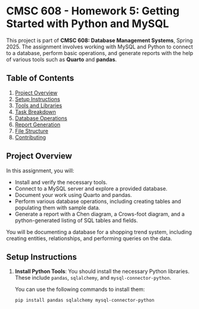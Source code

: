 # CMSC 608 - Homework 5: Getting Started with Python and MySQL

This project is part of **CMSC 608: Database Management Systems**, Spring 2025. The assignment involves working with MySQL and Python to connect to a database, perform basic operations, and generate reports with the help of various tools such as **Quarto** and **pandas**.

## Table of Contents

1. [Project Overview](#project-overview)
2. [Setup Instructions](#setup-instructions)
3. [Tools and Libraries](#tools-and-libraries)
4. [Task Breakdown](#task-breakdown)
5. [Database Operations](#database-operations)
6. [Report Generation](#report-generation)
7. [File Structure](#file-structure)
8. [Contributing](#contributing)

## Project Overview

In this assignment, you will:
- Install and verify the necessary tools.
- Connect to a MySQL server and explore a provided database.
- Document your work using Quarto and pandas.
- Perform various database operations, including creating tables and populating them with sample data.
- Generate a report with a Chen diagram, a Crows-foot diagram, and a python-generated listing of SQL tables and fields.
  
You will be documenting a database for a shopping trend system, including creating entities, relationships, and performing queries on the data.

## Setup Instructions

1. **Install Python Tools**: You should install the necessary Python libraries. These include `pandas`, `sqlalchemy`, and `mysql-connector-python`. 
   
   You can use the following commands to install them:
   
   ```bash
   pip install pandas sqlalchemy mysql-connector-python
